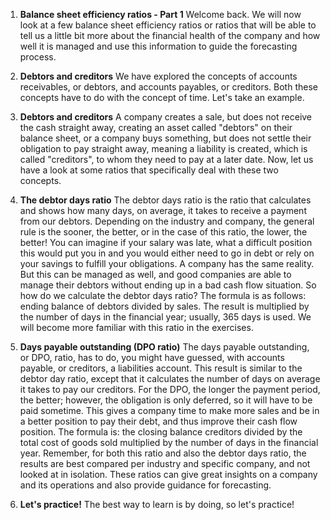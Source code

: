 1. **Balance sheet efficiency ratios - Part 1**
Welcome back. We will now look at a few balance sheet efficiency ratios or ratios that will be able to tell us a little bit more about the financial health of the company and how well it is managed and use this information to guide the forecasting process.

2. **Debtors and creditors**
We have explored the concepts of accounts receivables, or debtors, and accounts payables, or creditors. Both these concepts have to do with the concept of time. Let's take an example.

3. **Debtors and creditors**
A company creates a sale, but does not receive the cash straight away, creating an asset called "debtors" on their balance sheet, or a company buys something, but does not settle their obligation to pay straight away, meaning a liability is created, which is called "creditors", to whom they need to pay at a later date. Now, let us have a look at some ratios that specifically deal with these two concepts.

4. **The debtor days ratio**
The debtor days ratio is the ratio that calculates and shows how many days, on average, it takes to receive a payment from our debtors. Depending on the industry and company, the general rule is the sooner, the better, or in the case of this ratio, the lower, the better! You can imagine if your salary was late, what a difficult position this would put you in and you would either need to go in debt or rely on your savings to fulfill your obligations. A company has the same reality. But this can be managed as well, and good companies are able to manage their debtors without ending up in a bad cash flow situation. So how do we calculate the debtor days ratio? The formula is as follows: ending balance of debtors divided by sales. The result is multiplied by the number of days in the financial year; usually, 365 days is used. We will become more familiar with this ratio in the exercises.

5. **Days payable outstanding (DPO ratio)**
The days payable outstanding, or DPO, ratio, has to do, you might have guessed, with accounts payable, or creditors, a liabilities account. This result is similar to the debtor day ratio, except that it calculates the number of days on average it takes to pay our creditors. For the DPO, the longer the payment period, the better; however, the obligation is only deferred, so it will have to be paid sometime. This gives a company time to make more sales and be in a better position to pay their debt, and thus improve their cash flow position. The formula is: the closing balance creditors divided by the total cost of goods sold multiplied by the number of days in the financial year. Remember, for both this ratio and also the debtor days ratio, the results are best compared per industry and specific company, and not looked at in isolation. These ratios can give great insights on a company and its operations and also provide guidance for forecasting.

6. **Let's practice!**
The best way to learn is by doing, so let's practice!